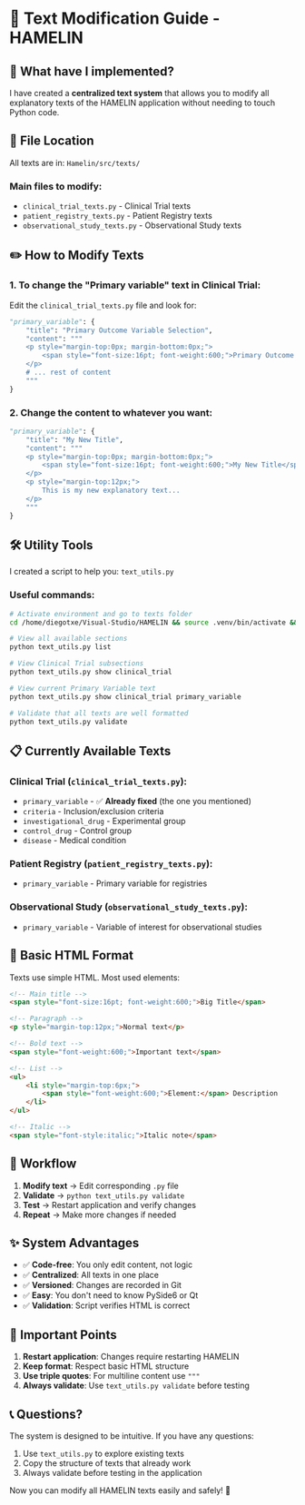 # 📝 Text Modification Guide - HAMELIN

## 🎯 What have I implemented?

I have created a **centralized text system** that allows you to modify all explanatory texts of the HAMELIN application without needing to touch Python code.

## 📍 File Location

All texts are in: `Hamelin/src/texts/`

### Main files to modify:
- `clinical_trial_texts.py` - Clinical Trial texts
- `patient_registry_texts.py` - Patient Registry texts  
- `observational_study_texts.py` - Observational Study texts

## ✏️ How to Modify Texts

### 1. To change the "Primary variable" text in Clinical Trial:

Edit the `clinical_trial_texts.py` file and look for:

```python
"primary_variable": {
    "title": "Primary Outcome Variable Selection",
    "content": """
    <p style="margin-top:0px; margin-bottom:0px;">
        <span style="font-size:16pt; font-weight:600;">Primary Outcome Variable Selection</span>
    </p>
    # ... rest of content
    """
}
```

### 2. Change the content to whatever you want:

```python
"primary_variable": {
    "title": "My New Title",
    "content": """
    <p style="margin-top:0px; margin-bottom:0px;">
        <span style="font-size:16pt; font-weight:600;">My New Title</span>
    </p>
    <p style="margin-top:12px;">
        This is my new explanatory text...
    </p>
    """
}
```

## 🛠️ Utility Tools

I created a script to help you: `text_utils.py`

### Useful commands:

```bash
# Activate environment and go to texts folder
cd /home/diegotxe/Visual-Studio/HAMELIN && source .venv/bin/activate && cd Hamelin/src/texts

# View all available sections
python text_utils.py list

# View Clinical Trial subsections
python text_utils.py show clinical_trial

# View current Primary Variable text
python text_utils.py show clinical_trial primary_variable

# Validate that all texts are well formatted
python text_utils.py validate
```

## 📋 Currently Available Texts

### Clinical Trial (`clinical_trial_texts.py`):
- `primary_variable` - ✅ **Already fixed** (the one you mentioned)
- `criteria` - Inclusion/exclusion criteria
- `investigational_drug` - Experimental group
- `control_drug` - Control group
- `disease` - Medical condition

### Patient Registry (`patient_registry_texts.py`):
- `primary_variable` - Primary variable for registries

### Observational Study (`observational_study_texts.py`):
- `primary_variable` - Variable of interest for observational studies

## 🎨 Basic HTML Format

Texts use simple HTML. Most used elements:

```html
<!-- Main title -->
<span style="font-size:16pt; font-weight:600;">Big Title</span>

<!-- Paragraph -->
<p style="margin-top:12px;">Normal text</p>

<!-- Bold text -->
<span style="font-weight:600;">Important text</span>

<!-- List -->
<ul>
    <li style="margin-top:6px;">
        <span style="font-weight:600;">Element:</span> Description
    </li>
</ul>

<!-- Italic -->
<span style="font-style:italic;">Italic note</span>
```

## 🔄 Workflow

1. **Modify text** → Edit corresponding `.py` file
2. **Validate** → `python text_utils.py validate`
3. **Test** → Restart application and verify changes
4. **Repeat** → Make more changes if needed

## ✨ System Advantages

- ✅ **Code-free**: You only edit content, not logic
- ✅ **Centralized**: All texts in one place
- ✅ **Versioned**: Changes are recorded in Git
- ✅ **Easy**: You don't need to know PySide6 or Qt
- ✅ **Validation**: Script verifies HTML is correct

## 🚨 Important Points

1. **Restart application**: Changes require restarting HAMELIN
2. **Keep format**: Respect basic HTML structure
3. **Use triple quotes**: For multiline content use `"""`
4. **Always validate**: Use `text_utils.py validate` before testing

## 📞 Questions?

The system is designed to be intuitive. If you have any questions:

1. Use `text_utils.py` to explore existing texts
2. Copy the structure of texts that already work
3. Always validate before testing in the application

Now you can modify all HAMELIN texts easily and safely! 🎉
